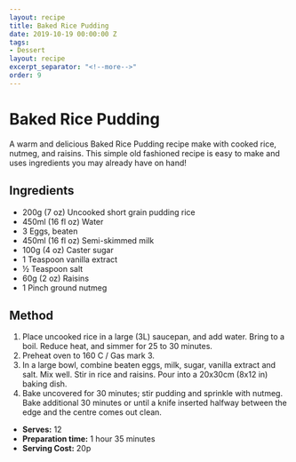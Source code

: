 ```yaml
---
layout: recipe
title: Baked Rice Pudding
date: 2019-10-19 00:00:00 Z
tags:
- Dessert
layout: recipe
excerpt_separator: "<!--more-->"
order: 9
---
```


# Baked Rice Pudding

A warm and delicious Baked Rice Pudding recipe make with cooked rice, nutmeg, and raisins. This simple old fashioned recipe is easy to make and uses ingredients you may already have on hand!

<!--more-->

## Ingredients

- 200g (7 oz) Uncooked short grain pudding rice
- 450ml (16 fl oz) Water
- 3 Eggs, beaten
- 450ml (16 fl oz) Semi-skimmed milk
- 100g (4 oz) Caster sugar
- 1 Teaspoon vanilla extract
- &frac12; Teaspoon salt
- 60g (2 oz) Raisins
- 1 Pinch ground nutmeg

## Method

1. Place uncooked rice in a large (3L) saucepan, and add water. Bring to a boil. Reduce heat, and simmer for 25 to 30 minutes.
2. Preheat oven to 160 C / Gas mark 3.
3. In a large bowl, combine beaten eggs, milk, sugar, vanilla extract and salt. Mix well. Stir in rice and raisins. Pour into a 20x30cm (8x12 in) baking dish.
4. Bake uncovered for 30 minutes; stir pudding and sprinkle with nutmeg. Bake additional 30 minutes or until a knife inserted halfway between the edge and the centre comes out clean.


- **Serves:** 12
- **Preparation time:** 1 hour 35 minutes
- **Serving Cost:** 20p
